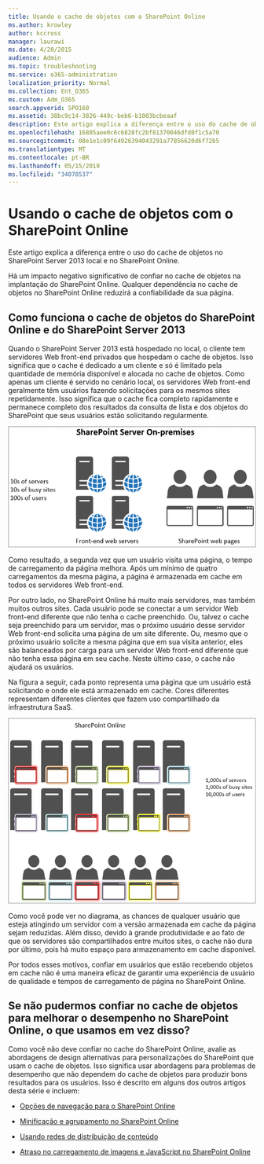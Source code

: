 ```yaml
---
title: Usando o cache de objetos com o SharePoint Online
ms.author: krowley
author: kccross
manager: laurawi
ms.date: 4/20/2015
audience: Admin
ms.topic: troubleshooting
ms.service: o365-administration
localization_priority: Normal
ms.collection: Ent_O365
ms.custom: Adm_O365
search.appverid: SPO160
ms.assetid: 38bc9c14-3826-449c-beb6-b1003bcbeaaf
description: Este artigo explica a diferença entre o uso do cache de objetos no SharePoint Server 2013 local e no SharePoint Online.
ms.openlocfilehash: 16805aee0c6c6828fc2bf81370046dfd0f1c5a70
ms.sourcegitcommit: 08e1e1c09f64926394043291a77856620d6f72b5
ms.translationtype: MT
ms.contentlocale: pt-BR
ms.lasthandoff: 05/15/2019
ms.locfileid: "34070537"
---
```

# <a name="using-the-object-cache-with-sharepoint-online"></a>Usando o cache de objetos com o SharePoint Online

Este artigo explica a diferença entre o uso do cache de objetos no SharePoint Server 2013 local e no SharePoint Online.
  
Há um impacto negativo significativo de confiar no cache de objetos na implantação do SharePoint Online. Qualquer dependência no cache de objetos no SharePoint Online reduzirá a confiabilidade da sua página. 
  
## <a name="how-the-sharepoint-online-and-sharepoint-server-2013-object-cache-works"></a>Como funciona o cache de objetos do SharePoint Online e do SharePoint Server 2013

Quando o SharePoint Server 2013 está hospedado no local, o cliente tem servidores Web front-end privados que hospedam o cache de objetos. Isso significa que o cache é dedicado a um cliente e só é limitado pela quantidade de memória disponível e alocada no cache de objetos. Como apenas um cliente é servido no cenário local, os servidores Web front-end geralmente têm usuários fazendo solicitações para os mesmos sites repetidamente. Isso significa que o cache fica completo rapidamente e permanece completo dos resultados da consulta de lista e dos objetos do SharePoint que seus usuários estão solicitando regularmente.
  
![Mostra o tráfego e a carga para servidores front-end da Web locais](media/a0d38b36-4909-4abb-8d4e-4930814bb3de.png)
  
Como resultado, a segunda vez que um usuário visita uma página, o tempo de carregamento da página melhora. Após um mínimo de quatro carregamentos da mesma página, a página é armazenada em cache em todos os servidores Web front-end.
  
Por outro lado, no SharePoint Online há muito mais servidores, mas também muitos outros sites. Cada usuário pode se conectar a um servidor Web front-end diferente que não tenha o cache preenchido. Ou, talvez o cache seja preenchido para um servidor, mas o próximo usuário desse servidor Web front-end solicita uma página de um site diferente. Ou, mesmo que o próximo usuário solicite a mesma página que em sua visita anterior, eles são balanceados por carga para um servidor Web front-end diferente que não tenha essa página em seu cache. Neste último caso, o cache não ajudará os usuários.
  
Na figura a seguir, cada ponto representa uma página que um usuário está solicitando e onde ele está armazenado em cache. Cores diferentes representam diferentes clientes que fazem uso compartilhado da infraestrutura SaaS.
  
![Mostra os resultados do cache de objeto no SharePoint Online](media/25d04011-ef83-4cb7-9e04-a6ed490f63c3.png)
  
Como você pode ver no diagrama, as chances de qualquer usuário que esteja atingindo um servidor com a versão armazenada em cache da página sejam reduzidas. Além disso, devido à grande produtividade e ao fato de que os servidores são compartilhados entre muitos sites, o cache não dura por último, pois há muito espaço para armazenamento em cache disponível.
  
Por todos esses motivos, confiar em usuários que estão recebendo objetos em cache não é uma maneira eficaz de garantir uma experiência de usuário de qualidade e tempos de carregamento de página no SharePoint Online.
  
## <a name="if-we-cant-rely-on-the-object-cache-to-improve-performance-in-sharepoint-online-what-do-we-use-instead"></a>Se não pudermos confiar no cache de objetos para melhorar o desempenho no SharePoint Online, o que usamos em vez disso?

Como você não deve confiar no cache do SharePoint Online, avalie as abordagens de design alternativas para personalizações do SharePoint que usam o cache de objetos. Isso significa usar abordagens para problemas de desempenho que não dependem do cache de objetos para produzir bons resultados para os usuários. Isso é descrito em alguns dos outros artigos desta série e incluem:
  
- [Opções de navegação para o SharePoint Online](navigation-options-for-sharepoint-online.md)
    
- [Minificação e agrupamento no SharePoint Online](minification-and-bundling-in-sharepoint-online.md)
    
- [Usando redes de distribuição de conteúdo](using-content-delivery-networks-with-sharepoint-online.md)
    
- [Atraso no carregamento de imagens e JavaScript no SharePoint Online](delay-loading-images-and-javascript-in-sharepoint-online.md)
    

